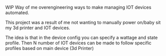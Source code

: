 WIP Way of me overengineering ways to make managing IOT devices automated. 

This project was a result of me not wanting to manually power on/baby sit my 3d printer and IOT devices.

The idea is that in the device config you can specify a wattage and state profile. Then N number of IOT devices can be made to follow specific profiles based on main device (3d Printer)
